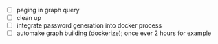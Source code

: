 - [ ] paging in graph query
- [ ] clean up
- [ ] integrate password generation into docker process
- [ ] automake graph building (dockerize); once ever 2 hours for example
